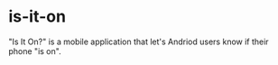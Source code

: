 # is-it-on
"Is It On?" is a mobile application that let's Andriod users know if their phone "is on".

